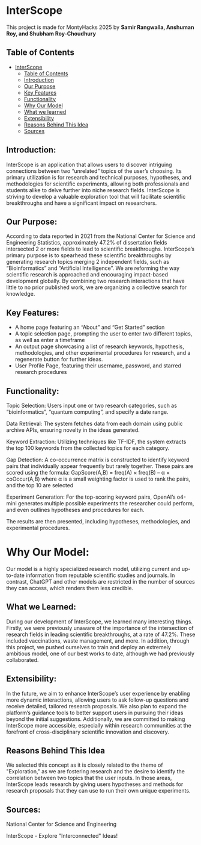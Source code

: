 # InterScope

This project is made for MontyHacks 2025 by **Samir Rangwalla, Anshuman Roy, and Shubham Roy-Choudhury**

## Table of Contents

- [InterScope](#interscope)
  - [Table of Contents](#table-of-contents)
  - [Introduction](#introduction)
  - [Our Purpose](#our-purpose)
  - [Key Features](#key-features)
  - [Functionality](#functionality)
  - [Why Our Model](#why-our-model)
  - [What we learned](#what-we-learned)
  - [Extensibility](#extensibility)
  - [Reasons Behind This Idea](#reasons-behind-this-idea)
  - [Sources](#sources)

## Introduction:
InterScope is an application that allows users to discover intriguing connections between two “unrelated” topics of the user’s choosing. Its primary utilization is for research and technical purposes, hypotheses, and methodologies for scientific experiments, allowing both professionals and students alike to delve further into niche research fields. InterScope is striving to develop a valuable exploration tool that will facilitate scientific breakthroughs and have a significant impact on researchers.

## Our Purpose:
According to data reported in 2021 from the National Center for Science and Engineering Statistics, approximately 47.2% of dissertation fields intersected 2 or more fields to lead to scientific breakthroughs. InterScope’s primary purpose is to spearhead these scientific breakthroughs by generating research topics merging 2 independent fields, such as “Bioinformatics” and “Artificial Intelligence”. We are reforming the way scientific research is approached and encouraging impact-based development globally. By combining two research interactions that have little to no prior published work, we are organizing a collective search for knowledge.

## Key Features:
- A home page featuring an “About” and “Get Started” section
- A topic selection page, prompting the user to enter two different topics, as well as enter a timeframe
- An output page showcasing a list of research keywords, hypothesis, methodologies, and other experimental procedures for research, and a regenerate button for further ideas.
- User Profile Page, featuring their username, password, and starred research procedures

## Functionality:
Topic Selection:
Users input one or two research categories, such as “bioinformatics”, “quantum computing”, and specify a date range.

Data Retrieval:
The system fetches data from each domain using public archive APIs, ensuring novelty in the ideas generated.

Keyword Extraction:
Utilizing techniques like TF-IDF, the system extracts the top 100 keywords from the collected topics for each category.

Gap Detection:
A co-occurrence matrix is constructed to identify keyword pairs that individually appear frequently but rarely together. These pairs are scored using the formula:
GapScore(A,B) = freq(A) × freq(B) – α × coOccur(A,B) where α is a small weighting factor is used to rank the pairs, and the top 10 are selected

Experiment Generation:
For the top-scoring keyword pairs, OpenAI’s o4-mini generates multiple possible experiments the researcher could perform, and even outlines hypotheses and procedures for each.

The results are then presented, including hypotheses, methodologies, and experimental procedures.

# Why Our Model:

Our model is a highly specialized research model, utilizing current and up-to-date information from reputable scientific studies and journals. In contrast, ChatGPT and other models are restricted in the number of sources they can access, which renders them less credible. 

## What we Learned:
During our development of InterScope, we learned many interesting things. Firstly, we were previously unaware of the importance of the intersection of research fields in leading scientific breakthroughs, at a rate of 47.2%. These included vaccinations, waste management, and more. In addition, through this project, we pushed ourselves to train and deploy an extremely ambitious model, one of our best works to date, although we had previously collaborated.

## Extensibility:
In the future, we aim to enhance InterScope’s user experience by enabling more dynamic interactions, allowing users to ask follow-up questions and receive detailed, tailored research proposals. We also plan to expand the platform’s guidance tools to better support users in pursuing their ideas beyond the initial suggestions. Additionally, we are committed to making InterScope more accessible, especially within research communities at the forefront of cross-disciplinary scientific innovation and discovery.

## Reasons Behind This Idea
We selected this concept as it is closely related to the theme of "Exploration," as we are fostering research and the desire to identify the correlation between two topics that the user inputs. In those areas, InterScope leads research by giving users hypotheses and methods for research proposals that they can use to run their own unique experiments.
## Sources:
National Center for Science and Engineering

InterScope - Explore "Interconnected" Ideas!
